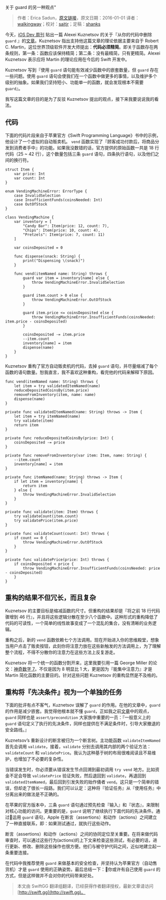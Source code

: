 关于 guard 的另一种观点"

> 作者：Erica Sadun，[原文链接](http://ericasadun.com/2016/01/01/another-take-on-guard/)，原文日期：2016-01-01
> 译者：[walkingway](undefined)；校对：[saitjr](http://www.brighttj.com)；定稿：[shanks](http://codebuild.me/)
  











今天，[iOS Dev 周刊](https://iosdevweekly.com) 贴出一篇 Alexei Kuznetsov 的关于『从你的代码中删除 `guard` 』的[文章](https://medium.com/swift-programming/why-swift-guard-should-be-avoided-484cfc2603c5)。Kuznetsov 指出支持他这篇文章的理论依据主要来自于 Robert C. Martin，这位世界顶级软件开发大师提出：**代码必须精简**。即关于函数存在两条规则，第一条：函数应该保持精简；第二条：没有最精简，只有更精简。Alexei Kuznetsov 表示应将 Martin 的理论应用在今后的 Swift 开发中。

Kuznetsov 写到『使用 `guard` 语句能有效减少函数中的嵌套数量，但 `guard` 存在一些问题。使用 `guard` 语句会使我们在一个函数中做更多的事情，以及维护多个级别的抽象。如果我们坚持短小、功能单一的函数，就会发现根本不需要 `guard`』。

我写这篇文章的目的是为了反驳 Kuznetsov 提出的观点，接下来我要说说我的看法。

## 代码

下面的代码片段来自于苹果官方《Swift Programming Language》书中的示例，他设计了一个虚拟的自动贩卖机。 `vend` 函数实现了『顾客成功付款后，将商品分发到消费者手中』的功能。如果我没数错的话，官方提供的原始函数一共是 18 行代码（25 ~ 42 行），这个数量包括三条 `guard` 语句，四条执行语句，以及他们之间的换行符。

    
    struct Item {
    	var price: Int
    	var count: Int
    }
    
    enum VendingMachineError: ErrorType {
    	case InvalidSelection
    	case InsufficientFunds(coinsNeeded: Int)
    	case OutOfStock
    }
    
    class VendingMachine {
    	var inventory = [
    		"Candy Bar": Item(price: 12, count: 7),
    		"Chips": Item(price: 10, count: 4),
    		"Pretzels": Item(price: 7, count: 11)
        ]
    
    	var coinsDeposited = 0
    	
    	func dispense(snack: String) {
    		print("Dispensing \(snack)")
        }
    
    	func vend(itemNamed name: String) throws {
    		guard var item = inventory[name] else {
    			throw VendingMachineError.InvalidSelection
            }
    
    		guard item.count > 0 else {
    			throw VendingMachineError.OutOfStock
            }
    
    		guard item.price <= coinsDeposited else {
    			throw VendingMachineError.InsufficientFunds(coinsNeeded: item.price - coinsDeposited)
            }
    
            coinsDeposited -= item.price
            --item.count
            inventory[name] = item
            dispense(name)
        }
    }

Kuznetsov 重构了官方自动贩卖机的代码，去掉 `guard` 语句，并尽量缩减了每个函数的语句数量。恕我直言，我不喜欢这种重构，看完他的代码来解释下原因。

    
    func vend(itemNamed name: String) throws {
        let item = try validatedItemNamed(name)
        reduceDepositedCoinsBy(item.price)
        removeFromInventory(item, name: name)
        dispense(name)
    }
    
    private func validatedItemNamed(name: String) throws -> Item {
        let item = try itemNamed(name)
        try validate(item)
        return item
    }
    
    private func reduceDepositedCoinsBy(price: Int) {
        coinsDeposited -= price
    }
    
    private func removeFromInventory(var item: Item, name: String) {
        --item.count
        inventory[name] = item
    }
    
    private func itemNamed(name: String) throws -> Item {
        if let item = inventory[name] {
            return item
        } else {
            throw VendingMachineError.InvalidSelection
        }
    }
    
    private func validate(item: Item) throws {
        try validateCount(item.count)
        try validatePrice(item.price)
    }
    
    private func validateCount(count: Int) throws {
        if count == 0 {
            throw VendingMachineError.OutOfStock
        }
    }
    
    private func validatePrice(price: Int) throws {
        if coinsDeposited < price {
            throw VendingMachineError.InsufficientFunds(coinsNeeded: price - coinsDeposited)
        }
    }

## 重构的结果不但冗长，而且复杂

Kuznetsov 的主要目标是缩减函数的尺寸。但重构的结果却是『将之前 18 行代码骤增到 46 行』，并且将这些逻辑分散在至少八个函数中。这种形式的重构降低了代码的可读性，一个简单的线性故事变成了一个混乱的集合，没有清晰的业务逻辑。

重构之后，新的 `vend` 函数依赖七个方法调用。现在开始进入你的思维殿堂，想象当用户点击了贩卖按钮，此刻你将注意力放在这些新触发的方法调用上，为了理解整个流程，不得不分散你的注意力在这些方法上反复游走。

Kuznetsov 将一个统一的函数分割开来，这里我要引用一篇 George Miller 的论文：[神奇数字 7](https://en.wikipedia.org/wiki/The_Magical_Number_Seven,_Plus_or_Minus_Two)。不仅是因为 8 明显比 1 大，更是因为『能集中注意力』才是 Martin 简化函数的主要目的。针对这些问题 Kuznetsov 的重构显然是不及格的。

## 重构将『先决条件』视为一个单独的任务

下面的批评有点不客气，Kuznetsov 误解了 `guard` 的作用。在他的文章中，`guard` 的作用是减少嵌套。我觉得他根本就不懂 `guard`，正如我之前[文章](http://ericasadun.com/2015/12/29/migrating-ifs-to-guards-in-swift/)中的观点，`guard` 同样也是 `assert/precondition` 大家族中重要的一员：『一般意义上的 `guard` 语句定义了执行的先决条件，同样也提供在不满足条件时，引导大家撤退的安全路线。』

Kuznetsov’s 重新设计的断言被归为一个断言树。主功能函数 `validateItemNamed` 首先会调用 `validate`，接着，`validate` 分别去调用其内部的两个验证方法： `validateCount` 和 `validatePrice`。我认为这种基于树的布局很难阅读且不易维护，也增加了不必要的复杂性。

当错误发生时，你必须要从错误发生节点回溯到最初调用 `try vend` 地方。比如资金不足会导致 `validatePrice` 验证失败，然后退回到 `validate`，再退回到 `validatedItemNamed`，最后回到引发失败的始作俑者 `vend`。这只是一个简单的错误，但却走了很长一段路。我们可以认定：这种将『验证任务』从『使用任务』中分离出来的做法是不正确的。

在苹果的官方版本中，三条 `guard` 语句通过预先检查『输入』和『状态』，来限制对核心功能的访问。更重要的是，`guard` 说明了继续执行下面代码的先决条件。通过运用 `guard` 语句，Apple 在断言（assertions）和动作（actions）之间建立了一种直接联系，即：如果测试通过，就执行这些动作。

断言（assertions）和动作（actions）之间的协同定位至关重要。在将来做代码审查时，可以通过这些行为(actions)的上下文来检查这些测试，有必要的话，进行更新、修改、删除这些操作也很方便。他们与被守护代码之间，近似地建立起一条重要连接。

在代码中我推荐使用 `guard` 来做基本的安全检查，并坚持认为苹果官方（自动售货机）才是 `guard` 使用的正确姿势。最后总结一下：你或许有自己使用 `guard` 的方式，但是这样做并不会对你的代码带来好处。
> 本文由 SwiftGG 翻译组翻译，已经获得作者翻译授权，最新文章请访问 [http://swift.gg](http://swift.gg)。